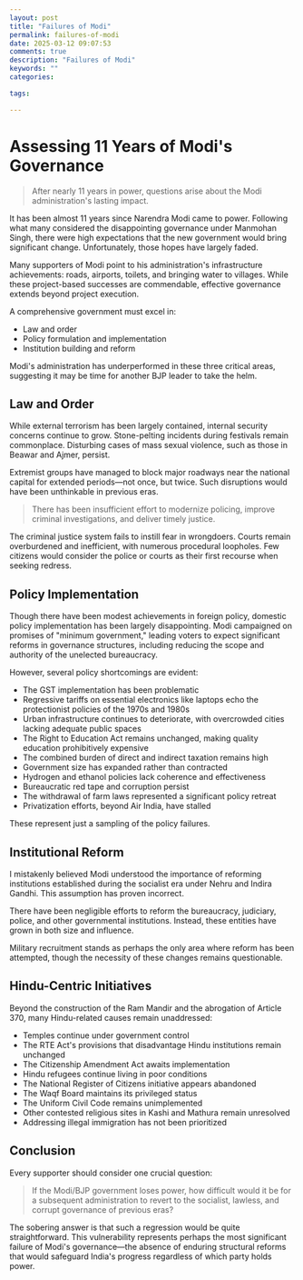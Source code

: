```yaml
---
layout: post
title: "Failures of Modi"
permalink: failures-of-modi
date: 2025-03-12 09:07:53
comments: true
description: "Failures of Modi"
keywords: ""
categories:

tags:

---
```


# Assessing 11 Years of Modi's Governance

> After nearly 11 years in power, questions arise about the Modi administration's lasting impact.

It has been almost 11 years since Narendra Modi came to power. Following what many considered the disappointing governance under Manmohan Singh, there were high expectations that the new government would bring significant change. Unfortunately, those hopes have largely faded.

Many supporters of Modi point to his administration's infrastructure achievements: roads, airports, toilets, and bringing water to villages. While these project-based successes are commendable, effective governance extends beyond project execution.

A comprehensive government must excel in:

* Law and order
* Policy formulation and implementation
* Institution building and reform

Modi's administration has underperformed in these three critical areas, suggesting it may be time for another BJP leader to take the helm.

## Law and Order

While external terrorism has been largely contained, internal security concerns continue to grow. Stone-pelting incidents during festivals remain commonplace. Disturbing cases of mass sexual violence, such as those in Beawar and Ajmer, persist.

Extremist groups have managed to block major roadways near the national capital for extended periods—not once, but twice. Such disruptions would have been unthinkable in previous eras.

> There has been insufficient effort to modernize policing, improve criminal investigations, and deliver timely justice.

The criminal justice system fails to instill fear in wrongdoers. Courts remain overburdened and inefficient, with numerous procedural loopholes. Few citizens would consider the police or courts as their first recourse when seeking redress.

## Policy Implementation

Though there have been modest achievements in foreign policy, domestic policy implementation has been largely disappointing. Modi campaigned on promises of "minimum government," leading voters to expect significant reforms in governance structures, including reducing the scope and authority of the unelected bureaucracy.

However, several policy shortcomings are evident:

* The GST implementation has been problematic
* Regressive tariffs on essential electronics like laptops echo the protectionist policies of the 1970s and 1980s
* Urban infrastructure continues to deteriorate, with overcrowded cities lacking adequate public spaces
* The Right to Education Act remains unchanged, making quality education prohibitively expensive
* The combined burden of direct and indirect taxation remains high
* Government size has expanded rather than contracted
* Hydrogen and ethanol policies lack coherence and effectiveness
* Bureaucratic red tape and corruption persist
* The withdrawal of farm laws represented a significant policy retreat
* Privatization efforts, beyond Air India, have stalled

These represent just a sampling of the policy failures.

## Institutional Reform

I mistakenly believed Modi understood the importance of reforming institutions established during the socialist era under Nehru and Indira Gandhi. This assumption has proven incorrect.

There have been negligible efforts to reform the bureaucracy, judiciary, police, and other governmental institutions. Instead, these entities have grown in both size and influence.

Military recruitment stands as perhaps the only area where reform has been attempted, though the necessity of these changes remains questionable.

## Hindu-Centric Initiatives

Beyond the construction of the Ram Mandir and the abrogation of Article 370, many Hindu-related causes remain unaddressed:

* Temples continue under government control
* The RTE Act's provisions that disadvantage Hindu institutions remain unchanged
* The Citizenship Amendment Act awaits implementation
* Hindu refugees continue living in poor conditions
* The National Register of Citizens initiative appears abandoned
* The Waqf Board maintains its privileged status
* The Uniform Civil Code remains unimplemented
* Other contested religious sites in Kashi and Mathura remain unresolved
* Addressing illegal immigration has not been prioritized

## Conclusion

Every supporter should consider one crucial question:

> If the Modi/BJP government loses power, how difficult would it be for a subsequent administration to revert to the socialist, lawless, and corrupt governance of previous eras?

The sobering answer is that such a regression would be quite straightforward. This vulnerability represents perhaps the most significant failure of Modi's governance—the absence of enduring structural reforms that would safeguard India's progress regardless of which party holds power.
